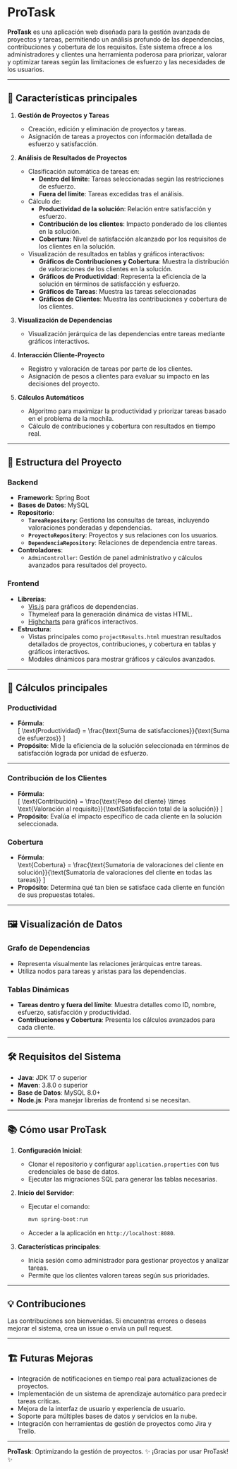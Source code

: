 # ProTask

**ProTask** es una aplicación web diseñada para la gestión avanzada de proyectos y tareas, permitiendo un análisis profundo de las dependencias, contribuciones y cobertura de los requisitos. Este sistema ofrece a los administradores y clientes una herramienta poderosa para priorizar, valorar y optimizar tareas según las limitaciones de esfuerzo y las necesidades de los usuarios.

---

## 🚀 **Características principales**

1. **Gestión de Proyectos y Tareas**
    - Creación, edición y eliminación de proyectos y tareas.
    - Asignación de tareas a proyectos con información detallada de esfuerzo y satisfacción.

2. **Análisis de Resultados de Proyectos**
    - Clasificación automática de tareas en:
        - **Dentro del límite**: Tareas seleccionadas según las restricciones de esfuerzo.
        - **Fuera del límite**: Tareas excedidas tras el análisis.
    - Cálculo de:
        - **Productividad de la solución**: Relación entre satisfacción y esfuerzo.
        - **Contribución de los clientes**: Impacto ponderado de los clientes en la solución.
        - **Cobertura**: Nivel de satisfacción alcanzado por los requisitos de los clientes en la solución.
    - Visualización de resultados en tablas y gráficos interactivos:
        - **Gráficos de Contribuciones y Cobertura**: Muestra la distribución de valoraciones de los clientes en la solución.
        - **Gráficos de Productividad**: Representa la eficiencia de la solución en términos de satisfacción y esfuerzo.
        - **Gráficos de Tareas**: Muestra las tareas seleccionadas
        - **Gráficos de Clientes**: Muestra las contribuciones y cobertura de los clientes.
3. **Visualización de Dependencias**
    - Visualización jerárquica de las dependencias entre tareas mediante gráficos interactivos.

4. **Interacción Cliente-Proyecto**
    - Registro y valoración de tareas por parte de los clientes.
    - Asignación de pesos a clientes para evaluar su impacto en las decisiones del proyecto.

5. **Cálculos Automáticos**
    - Algoritmo para maximizar la productividad y priorizar tareas basado en el problema de la mochila.
    - Cálculo de contribuciones y cobertura con resultados en tiempo real.

---

## 📐 **Estructura del Proyecto**

### Backend
- **Framework**: Spring Boot
- **Bases de Datos**: MySQL
- **Repositorio**:
    - **`TareaRepository`**: Gestiona las consultas de tareas, incluyendo valoraciones ponderadas y dependencias.
    - **`ProyectoRepository`**: Proyectos y sus relaciones con los usuarios.
    - **`DependenciaRepository`**: Relaciones de dependencia entre tareas.
- **Controladores**:
    - `AdminController`: Gestión de panel administrativo y cálculos avanzados para resultados del proyecto.

### Frontend
- **Librerías**:
    - [Vis.js](https://visjs.github.io/vis-network/) para gráficos de dependencias.
    - Thymeleaf para la generación dinámica de vistas HTML.
    - [Highcharts](https://www.highcharts.com/) para gráficos interactivos.
- **Estructura**:
    - Vistas principales como `projectResults.html` muestran resultados detallados de proyectos, contribuciones, y cobertura en tablas y gráficos interactivos.
    - Modales dinámicos para mostrar gráficos y cálculos avanzados.

---

## 🧮 **Cálculos principales**

### Productividad
- **Fórmula**:  
  \[
  \text{Productividad} = \frac{\text{Suma de satisfacciones}}{\text{Suma de esfuerzos}}
  \]
- **Propósito**: Mide la eficiencia de la solución seleccionada en términos de satisfacción lograda por unidad de esfuerzo.

---

### Contribución de los Clientes
- **Fórmula**:  
  \[
  \text{Contribución} = \frac{\text{Peso del cliente} \times \text{Valoración al requisito}}{\text{Satisfacción total de la solución}}
  \]
- **Propósito**: Evalúa el impacto específico de cada cliente en la solución seleccionada.
### Cobertura
- **Fórmula**:
  \
  \text{Cobertura} = \frac{\text{Sumatoria de valoraciones del cliente en solución}}{\text{Sumatoria de valoraciones del cliente en todas las tareas}}
  \]
- **Propósito**: Determina qué tan bien se satisface cada cliente en función de sus propuestas totales.

---

## 🖼 **Visualización de Datos**
### Grafo de Dependencias
- Representa visualmente las relaciones jerárquicas entre tareas.
- Utiliza nodos para tareas y aristas para las dependencias.

### Tablas Dinámicas
- **Tareas dentro y fuera del límite**: Muestra detalles como ID, nombre, esfuerzo, satisfacción y productividad.
- **Contribuciones y Cobertura**: Presenta los cálculos avanzados para cada cliente.

---

## 🛠 **Requisitos del Sistema**

- **Java**: JDK 17 o superior
- **Maven**: 3.8.0 o superior
- **Base de Datos**: MySQL 8.0+
- **Node.js**: Para manejar librerías de frontend si se necesitan.

---

## 📚 **Cómo usar ProTask**

1. **Configuración Inicial**:
    - Clonar el repositorio y configurar `application.properties` con tus credenciales de base de datos.
    - Ejecutar las migraciones SQL para generar las tablas necesarias.

2. **Inicio del Servidor**:
    - Ejecutar el comando:
      ```bash
      mvn spring-boot:run
      ```
    - Acceder a la aplicación en `http://localhost:8080`.

3. **Características principales**:
    - Inicia sesión como administrador para gestionar proyectos y analizar tareas.
    - Permite que los clientes valoren tareas según sus prioridades.

---

## 💡 **Contribuciones**
Las contribuciones son bienvenidas. Si encuentras errores o deseas mejorar el sistema, crea un issue o envía un pull request.

---

## 🏗 **Futuras Mejoras**
- Integración de notificaciones en tiempo real para actualizaciones de proyectos.
- Implementación de un sistema de aprendizaje automático para predecir tareas críticas.
- Mejora de la interfaz de usuario y experiencia de usuario.
- Soporte para múltiples bases de datos y servicios en la nube.
- Integración con herramientas de gestión de proyectos como Jira y Trello.

---

**ProTask**: Optimizando la gestión de proyectos. 
✨ ¡Gracias por usar ProTask! ✨
